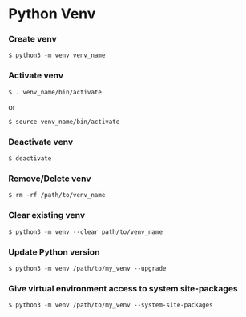 # Python Venv

### Create venv

```
$ python3 -m venv venv_name
```

### Activate venv

```
$ . venv_name/bin/activate
```
or
```
$ source venv_name/bin/activate
```
### Deactivate venv
```
$ deactivate
```
### Remove/Delete venv
```
$ rm -rf /path/to/venv_name
```
### Clear existing venv
```
$ python3 -m venv --clear path/to/venv_name
```
### Update Python version
```
$ python3 -m venv /path/to/my_venv --upgrade
```
### Give virtual environment access to system site-packages
```
$ python3 -m venv /path/to/my_venv --system-site-packages
```

